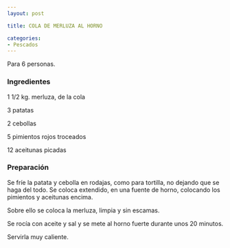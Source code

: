 ```yaml
---
layout: post

title: COLA DE MERLUZA AL HORNO

categories:
- Pescados
---
```

Para 6 personas.

<h3>Ingredientes</h3>

1 1/2 kg. merluza, de la cola

3 patatas

2 cebollas

5 pimientos rojos troceados

12 aceitunas picadas

<h3>Preparación</h3>

Se fríe la patata y cebolla en rodajas, como para tortilla, no dejando que se haga del todo. Se coloca extendido, en una fuente de horno, colocando los pimientos y aceitunas encima.

Sobre ello se coloca la merluza, limpia y sin escamas.

Se rocía con aceite y sal y se  mete al horno fuerte  durante unos 20 minutos.

Servirla muy caliente.

